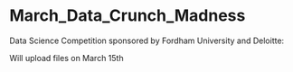 # March_Data_Crunch_Madness
Data Science Competition sponsored by Fordham University and Deloitte:

Will upload files on March 15th

